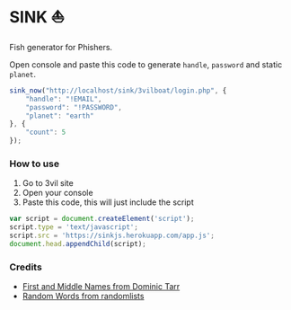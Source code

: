 # SINK ⛵
Fish generator for Phishers.

Open console and paste this code to generate `handle`, `password` and static `planet`.
```javascript
sink_now("http://localhost/sink/3vilboat/login.php", {
    "handle": "!EMAIL",
    "password": "!PASSWORD",
    "planet": "earth"
}, {
    "count": 5
});
```

### How to use
1. Go to 3vil site
2. Open your console
3. Paste this code, this will just include the script
```javascript
var script = document.createElement('script');
script.type = 'text/javascript';
script.src = 'https://sinkjs.herokuapp.com/app.js';
document.head.appendChild(script);
```

### Credits
- [First and Middle Names from Dominic Tarr](https://github.com/dominictarr/random-name/)
- [Random Words from randomlists](https://www.randomlists.com/)